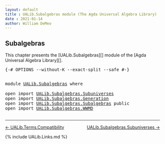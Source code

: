 ```yaml
---
layout: default
title : UALib.Subalgebras module (The Agda Universal Algebra Library)
date : 2021-01-14
author: William DeMeo
---
```


## <a id="subalgebras">Subalgebras</a>

This chapter presents the [UALib.Subalgebras][]  module of the [Agda Universal Algebra Library][].

<pre class="Agda">
<a id="295" class="Symbol">{-#</a> <a id="299" class="Keyword">OPTIONS</a> <a id="307" class="Pragma">--without-K</a> <a id="319" class="Pragma">--exact-split</a> <a id="333" class="Pragma">--safe</a> <a id="340" class="Symbol">#-}</a>
</pre>

<pre class="Agda">

<a id="370" class="Keyword">module</a> <a id="377" href="UALib.Subalgebras.html" class="Module">UALib.Subalgebras</a> <a id="395" class="Keyword">where</a>

<a id="402" class="Keyword">open</a> <a id="407" class="Keyword">import</a> <a id="414" href="UALib.Subalgebras.Subuniverses.html" class="Module">UALib.Subalgebras.Subuniverses</a>
<a id="445" class="Keyword">open</a> <a id="450" class="Keyword">import</a> <a id="457" href="UALib.Subalgebras.Generation.html" class="Module">UALib.Subalgebras.Generation</a>
<a id="486" class="Keyword">open</a> <a id="491" class="Keyword">import</a> <a id="498" href="UALib.Subalgebras.Subalgebras.html" class="Module">UALib.Subalgebras.Subalgebras</a> <a id="528" class="Keyword">public</a>
<a id="535" class="Keyword">open</a> <a id="540" class="Keyword">import</a> <a id="547" href="UALib.Subalgebras.WWMD.html" class="Module">UALib.Subalgebras.WWMD</a>

</pre>

--------------------------------------

[← UALib.Terms.Compatibility](UALib.Terms.Compatibility.html)
<span style="float:right;">[UALib.Subalgebras.Subuniverses →](UALib.Subalgebras.Subuniverses.html)</span>

{% include UALib.Links.md %}
